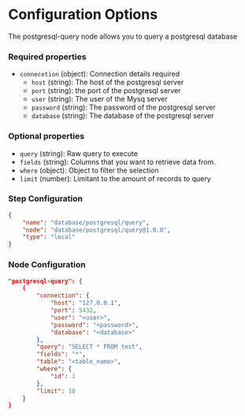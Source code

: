 # Configuration Options
The postgresql-query node allows you to query a postgresql database

### Required properties
- `connecetion` (object): Connection details required
    - `host` (string): The host of the postgresql server
    - `port` (string): the port of the postgresql server
    - `user` (string): The user of the Mysq server
    - `password` (string): The password of the postgresql server
    - `database` (string): The database of the postgresql server

### Optional properties
- `query` (string): Raw query to execute
- `fields` (string): Columns that you want to retrieve data from.
- `where` (object): Object to filter the selection
- `limit` (number): Limitant to the amount of records to query


### Step Configuration

```json
{
    "name": "database/postgresql/query",
    "node": "database/postgresql/query@1.0.0",
    "type": "local"
}
```

### Node Configuration


```json
"postgresql-query": {
    {
        "connection": {
            "host": "127.0.0.1",
            "port": 5432,
            "user": "<user>",
            "password": "<password>",
            "database": "<database>"
        },
        "query": "SELECT * FROM test",
        "fields": "*",
        "table": "<table_name>",
        "where": {
            "id": 1
        },
        "limit": 10
    }
}
```
